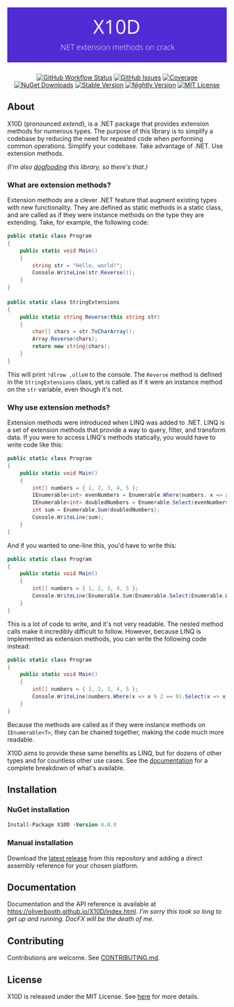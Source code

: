 <h1 align="center"><img src="branding_Banner.png"></h1>
<p align="center">
<a href="https://github.com/oliverbooth/X10D/actions/workflows/dotnet.yml"><img src="https://img.shields.io/github/actions/workflow/status/oliverbooth/X10D/dotnet.yml?style=flat-square" alt="GitHub Workflow Status" title="GitHub Workflow Status"></a>
<a href="https://github.com/oliverbooth/X10D/issues"><img src="https://img.shields.io/github/issues/oliverbooth/X10D?style=flat-square" alt="GitHub Issues" title="GitHub Issues"></a>
<a href="https://sonarcloud.io/dashboard?id=oliverbooth_X10D"><img src="https://img.shields.io/sonar/coverage/oliverbooth_X10D?server=https%3A%2F%2Fsonarcloud.io&style=flat-square" alt="Coverage"></a>
<a href="https://www.nuget.org/packages/X10D/"><img src="https://img.shields.io/nuget/dt/X10D?style=flat-square" alt="NuGet Downloads" title="NuGet Downloads"></a>
<a href="https://www.nuget.org/packages/X10D/"><img src="https://img.shields.io/nuget/v/X10D?label=stable&style=flat-square" alt="Stable Version" title="Stable Version"></a>
<a href="https://www.nuget.org/packages/X10D/"><img src="https://img.shields.io/nuget/vpre/X10D?label=nightly&style=flat-square" alt="Nightly Version" title="Nightly Version"></a>
<a href="https://github.com/oliverbooth/X10D/blob/master/LICENSE.md"><img src="https://img.shields.io/github/license/oliverbooth/X10D?style=flat-square" alt="MIT License" title="MIT License"></a>
</p>

## About
X10D (pronounced *extend*), is a .NET package that provides extension methods for numerous types. The purpose of this library is to simplify a codebase by reducing the need for repeated code when performing common operations. Simplify your codebase. Take advantage of .NET. Use extension methods.

*(I'm also [dogfooding](https://www.pcmag.com/encyclopedia/term/dogfooding) this library, so there's that.)*

### What are extension methods?

Extension methods are a clever .NET feature that augment existing types with new functionality. They are defined as
static methods in a static class, and are called as if they were instance methods on the type they are extending. Take,
for example, the following code:

```csharp
public static class Program
{
    public static void Main()
    {
        string str = "Hello, world!";
        Console.WriteLine(str.Reverse());
    }
}

public static class StringExtensions
{
    public static string Reverse(this string str)
    {
        char[] chars = str.ToCharArray();
        Array.Reverse(chars);
        return new string(chars);
    }
}
```

This will print `!dlrow ,olleH` to the console. The `Reverse` method is defined in the `StringExtensions` class, yet is
called as if it were an instance method on the `str` variable, even though it's not.

### Why use extension methods?

Extension methods were introduced when LINQ was added to .NET. LINQ is a set of extension methods that provide a way to
query, filter, and transform data. If you were to access LINQ's methods statically, you would have to write code like
this:

```csharp
public static class Program
{
    public static void Main()
    {
        int[] numbers = { 1, 2, 3, 4, 5 };
        IEnumerable<int> evenNumbers = Enumerable.Where(numbers, x => x % 2 == 0);
        IEnumerable<int> doubledNumbers = Enumerable.Select(evenNumbers, x => x * 2);
        int sum = Enumerable.Sum(doubledNumbers);
        Console.WriteLine(sum);
    }
}
```

And if you wanted to one-line this, you'd have to write this:

```csharp
public static class Program
{
    public static void Main()
    {
        int[] numbers = { 1, 2, 3, 4, 5 };
        Console.WriteLine(Enumerable.Sum(Enumerable.Select(Enumerable.Where(numbers, x => x % 2 == 0), x => x * 2)));
    }
}
```

This is a lot of code to write, and it's not very readable. The nested method calls make it incredibly difficult to
follow. However, because LINQ is implemented as extension methods, you can write the following code instead:

```csharp
public static class Program
{
    public static void Main()
    {
        int[] numbers = { 1, 2, 3, 4, 5 };
        Console.WriteLine(numbers.Where(x => x % 2 == 0).Select(x => x * 2).Sum());
    }
}
```

Because the methods are called as if they were instance methods on `IEnumerable<T>`, they can be chained together,
making the code much more readable.

X10D aims to provide these same benefits as LINQ, but for dozens of other types and for countless other use cases. See
the [documentation](#documentation) for a complete breakdown of what's available.

## Installation

### NuGet installation

```ps
Install-Package X10D -Version 4.0.0
```

### Manual installation

Download the [latest release](https://github.com/oliverbooth/X10D/releases/latest) from this repository and adding a direct assembly reference for your chosen platform.

## Documentation

Documentation and the API reference is available at https://oliverbooth.github.io/X10D/index.html. *I'm sorry this took
so long to get up and running. DocFX will be the death of me.*

## Contributing

Contributions are welcome. See [CONTRIBUTING.md](CONTRIBUTING.md).

## License

X10D is released under the MIT License. See [here](https://github.com/oliverbooth/X10D/blob/main/LICENSE.md) for more details.
